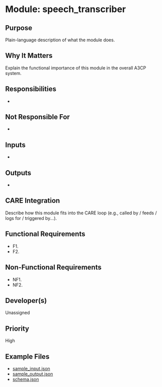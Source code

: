 # Module: speech_transcriber

## Purpose
Plain-language description of what the module does.

## Why It Matters
Explain the functional importance of this module in the overall A3CP system.

## Responsibilities
- 

## Not Responsible For
- 

## Inputs
- 

## Outputs
- 

## CARE Integration
Describe how this module fits into the CARE loop (e.g., called by / feeds / logs for / triggered by...).

## Functional Requirements
- F1. 
- F2. 

## Non-Functional Requirements
- NF1. 
- NF2. 

## Developer(s)
Unassigned

## Priority
High

## Example Files
- [sample_input.json](./sample_input.json)
- [sample_output.json](./sample_output.json)
- [schema.json](./schema.json)
